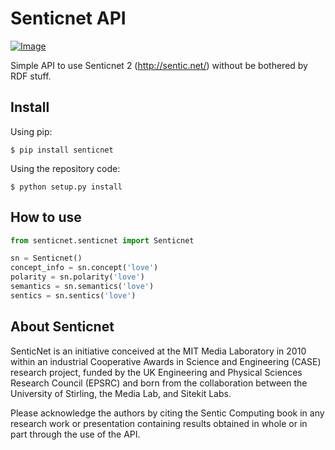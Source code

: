 # Senticnet API

[![Image](https://zenodo.org/badge/doi/10.5281/zenodo.9805.png "DOI") ](http://dx.doi.org/10.5281/zenodo.9805 "DOI")

Simple API to use Senticnet 2 (http://sentic.net/) without be bothered by RDF stuff.

## Install

Using pip:

```
$ pip install senticnet
```

Using the repository code:

```
$ python setup.py install
```

## How to use

```python
from senticnet.senticnet import Senticnet

sn = Senticnet()
concept_info = sn.concept('love')
polarity = sn.polarity('love')
semantics = sn.semantics('love')
sentics = sn.sentics('love')
```

## About Senticnet

SenticNet is an initiative conceived at the MIT Media Laboratory in 2010 within an industrial Cooperative Awards in Science and Engineering (CASE) research project, funded by the UK Engineering and Physical Sciences Research Council (EPSRC) and born from the collaboration between the University of Stirling, the Media Lab, and Sitekit Labs.

Please acknowledge the authors by citing the Sentic Computing book in any research work or presentation containing results obtained in whole or in part through the use of the API.
